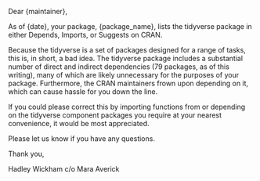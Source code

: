 Dear {maintainer},

As of {date}, your package, {package_name}, lists the tidyverse package in
either Depends, Imports, or Suggests on CRAN.

Because the tidyverse is a set of packages designed for a range of tasks, this
is, in short, a bad idea. The tidyverse package includes a substantial number
of direct and indirect dependencies (79 packages, as of this writing), many of
which are likely unnecessary for the purposes of your package. Furthermore, the
CRAN maintainers frown upon depending on it, which can cause hassle for you down
the line.

If you could please correct this by importing functions from or depending on the
tidyverse component packages you require at your nearest convenience, it would
be most appreciated.

Please let us know if you have any questions.

Thank you,

Hadley Wickham c/o Mara Averick
